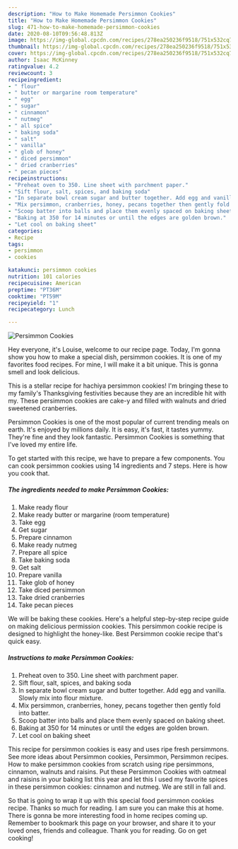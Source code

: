```yaml
---
description: "How to Make Homemade Persimmon Cookies"
title: "How to Make Homemade Persimmon Cookies"
slug: 471-how-to-make-homemade-persimmon-cookies
date: 2020-08-10T09:56:48.813Z
image: https://img-global.cpcdn.com/recipes/278ea250236f9518/751x532cq70/persimmon-cookies-recipe-main-photo.jpg
thumbnail: https://img-global.cpcdn.com/recipes/278ea250236f9518/751x532cq70/persimmon-cookies-recipe-main-photo.jpg
cover: https://img-global.cpcdn.com/recipes/278ea250236f9518/751x532cq70/persimmon-cookies-recipe-main-photo.jpg
author: Isaac McKinney
ratingvalue: 4.2
reviewcount: 3
recipeingredient:
- " flour"
- " butter or margarine room temperature"
- " egg"
- " sugar"
- " cinnamon"
- " nutmeg"
- " all spice"
- " baking soda"
- " salt"
- " vanilla"
- " glob of honey"
- " diced persimmon"
- " dried cranberries"
- " pecan pieces"
recipeinstructions:
- "Preheat oven to 350. Line sheet with parchment paper."
- "Sift flour, salt, spices, and baking soda"
- "In separate bowl cream sugar and butter together. Add egg and vanilla. Slowly mix into flour mixture."
- "Mix persimmon, cranberries, honey, pecans together then gently fold into batter."
- "Scoop batter into balls and place them evenly spaced on baking sheet."
- "Baking at 350 for 14 minutes or until the edges are golden brown."
- "Let cool on baking sheet"
categories:
- Recipe
tags:
- persimmon
- cookies

katakunci: persimmon cookies 
nutrition: 101 calories
recipecuisine: American
preptime: "PT36M"
cooktime: "PT59M"
recipeyield: "1"
recipecategory: Lunch

---
```



![Persimmon Cookies](https://img-global.cpcdn.com/recipes/278ea250236f9518/751x532cq70/persimmon-cookies-recipe-main-photo.jpg)

Hey everyone, it's Louise, welcome to our recipe page. Today, I'm gonna show you how to make a special dish, persimmon cookies. It is one of my favorites food recipes. For mine, I will make it a bit unique. This is gonna smell and look delicious.

This is a stellar recipe for hachiya persimmon cookies! I&#39;m bringing these to my family&#39;s Thanksgiving festivities because they are an incredible hit with my. These persimmon cookies are cake-y and filled with walnuts and dried sweetened cranberries.

Persimmon Cookies is one of the most popular of current trending meals on earth. It's enjoyed by millions daily. It is easy, it's fast, it tastes yummy. They're fine and they look fantastic. Persimmon Cookies is something that I've loved my entire life.


To get started with this recipe, we have to prepare a few components. You can cook persimmon cookies using 14 ingredients and 7 steps. Here is how you cook that.

<!--inarticleads1-->

##### The ingredients needed to make Persimmon Cookies:

1. Make ready  flour
1. Make ready  butter or margarine (room temperature)
1. Take  egg
1. Get  sugar
1. Prepare  cinnamon
1. Make ready  nutmeg
1. Prepare  all spice
1. Take  baking soda
1. Get  salt
1. Prepare  vanilla
1. Take  glob of honey
1. Take  diced persimmon
1. Take  dried cranberries
1. Take  pecan pieces


We will be baking these cookies. Here&#39;s a helpful step-by-step recipe guide on making delicious permission cookies. This persimmon cookie recipe is designed to highlight the honey-like. Best Persimmon cookie recipe that&#39;s quick easy. 

<!--inarticleads2-->

##### Instructions to make Persimmon Cookies:

1. Preheat oven to 350. Line sheet with parchment paper.
1. Sift flour, salt, spices, and baking soda
1. In separate bowl cream sugar and butter together. Add egg and vanilla. Slowly mix into flour mixture.
1. Mix persimmon, cranberries, honey, pecans together then gently fold into batter.
1. Scoop batter into balls and place them evenly spaced on baking sheet.
1. Baking at 350 for 14 minutes or until the edges are golden brown.
1. Let cool on baking sheet


This recipe for persimmon cookies is easy and uses ripe fresh persimmons. See more ideas about Persimmon cookies, Persimmon, Persimmon recipes. How to make persimmon cookies from scratch using ripe persimmons, cinnamon, walnuts and raisins. Put these Persimmon Cookies with oatmeal and raisins in your baking list this year and let this I used my favorite spices in these persimmon cookies: cinnamon and nutmeg. We are still in fall and. 

So that is going to wrap it up with this special food persimmon cookies recipe. Thanks so much for reading. I am sure you can make this at home. There is gonna be more interesting food in home recipes coming up. Remember to bookmark this page on your browser, and share it to your loved ones, friends and colleague. Thank you for reading. Go on get cooking!

